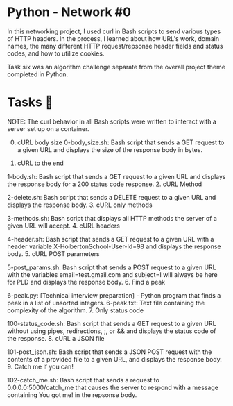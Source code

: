 # Python - Network #0
In this networking project, I used curl in Bash scripts to send various types of HTTP headers. In the process, I learned about how URL's work, domain names, the many different HTTP request/repsonse header fields and status codes, and how to utilize cookies.

Task six was an algorithm challenge separate from the overall project theme completed in Python.

# Tasks 📃
NOTE: The curl behavior in all Bash scripts were written to interact with a server set up on a container.

0. cURL body size 0-body_size.sh: Bash script that sends a GET request to a given URL and displays the size of the response body in bytes.

1. cURL to the end

1-body.sh: Bash script that sends a GET request to a given URL and displays the response body for a 200 status code response.
2. cURL Method

2-delete.sh: Bash script that sends a DELETE request to a given URL and displays the response body.
3. cURL only methods

3-methods.sh: Bash script that displays all HTTP methods the server of a given URL will accept.
4. cURL headers

4-header.sh: Bash script that sends a GET request to a given URL with a header variable X-HolbertonSchool-User-Id=98 and displays the response body.
5. cURL POST parameters

5-post_params.sh: Bash script that sends a POST request to a given URL with the variables email=test.gmail.com and subject=I will always be here for PLD and displays the response body.
6. Find a peak

6-peak.py: [Technical interview preparation] - Python program that finds a peak in a list of unsorted integers.
6-peak.txt: Text file containing the complexity of the algorithm.
7. Only status code

100-status_code.sh: Bash script that sends a GET request to a given URL without using pipes, redirections, ;, or && and displays the status code of the response.
8. cURL a JSON file

101-post_json.sh: Bash script that sends a JSON POST request with the contents of a provided file to a given URL, and displays the response body.
9. Catch me if you can!

102-catch_me.sh: Bash script that sends a request to 0.0.0.0:5000/catch_me that causes the server to respond with a message containing You got me! in the repsonse body.
